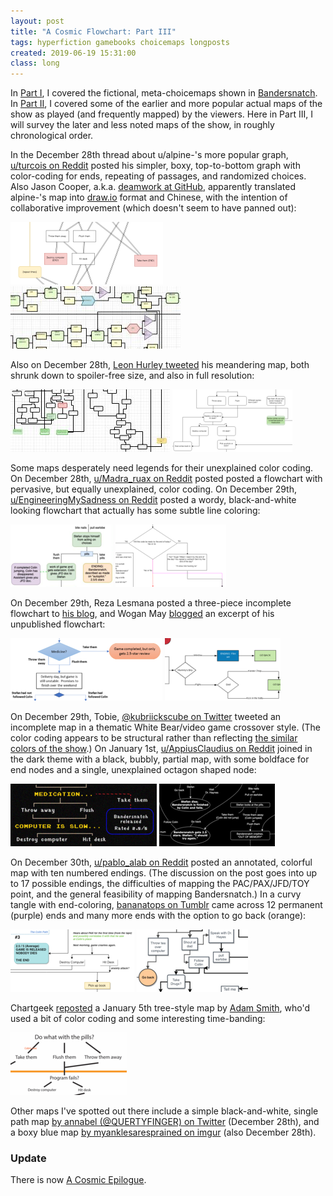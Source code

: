 ```yaml
---
layout: post
title: "A Cosmic Flowchart: Part III"
tags: hyperfiction gamebooks choicemaps longposts
created: 2019-06-19 15:31:00
class: long
---
```

In [Part I](/blog/2019/06/17/cosmic-flowchart/), I covered the fictional, meta-choicemaps shown in [Bandersnatch](https://www.netflix.com/title/80988062).  In [Part II](/blog/2019/06/18/cosmic-flowchart-2/), I covered some of the earlier and more popular actual maps of the show as played (and frequently mapped) by the viewers.  Here in Part III, I will survey the later and less noted maps of the show, in roughly chronological order.

In the December 28th thread about u/alpine-'s more popular graph, [u/turcois on Reddit](https://www.reddit.com/r/blackmirror/comments/aa9oym/almost_4_hours_after_release_and_i_think_i_have/ecq6wdr/) posted his simpler, boxy, top-to-bottom graph with color-coding for ends, repeating of passages, and randomized choices.  Also Jason Cooper, a.k.a. [deamwork at GitHub](https://github.com/deamwork/BlackMirror-BanderSnatch-Map), apparently translated alpine-'s map into [draw.io](https://www.draw.io) format and Chinese, with the intention of collaborative improvement (which doesn't seem to have panned out):

[![educational portion of Bandersnatch choicemap by turcois](/files/choicemaps/minorbandersnatch5-partial-100.png)](https://i.imgur.com/I82fVHz.png)
[![educational portion of Bandersnatch choicemap by deamwork](/files/choicemaps/minorbandersnatch12-partial-100.png)](https://camo.githubusercontent.com/50cefb733196fe2c32f5eaafb458cd1f448729f7/68747470733a2f2f692e6c6f6c692e6e65742f323031382f31322f32382f356332363432356536333266662e6a7067)

Also on December 28th, [Leon Hurley tweeted](https://twitter.com/LeonHurley/status/1078796394247393281) his meandering map, both shrunk down to spoiler-free size, and also in full resolution:

[![educational portion of despoiled Bandersnatch choicemap by Leon Hurley](/files/choicemaps/minorbandersnatch2-partial-100.png)](https://pbs.twimg.com/media/DviY30WXcAA1XNc.jpg)
[![educational portion of Bandersnatch choicemap by Leon Hurley](/files/choicemaps/minorbandersnatch3-partial-100.png)](https://imgur.com/a/1wc1zII)

Some maps desperately need legends for their unexplained color coding.  On December 28th, [u/Madra_ruax on Reddit](https://www.reddit.com/r/blackmirror/comments/aahqbr/an_attempt_at_mapping_bandersnatch/) posted posted a flowchart with pervasive, but equally unexplained, color coding.  On December 29th, [u/EngineeringMySadness on Reddit](https://www.reddit.com/r/blackmirror/comments/aajk5r/full_bandersnatch_flowchart_all_branches_story/) posted a wordy, black-and-white looking flowchart that actually has some subtle line coloring:

[![educational portion of Bandersnatch choicemap by Madra_ruax](/files/choicemaps/minorbandersnatch7-partial-100.png)](https://i.redd.it/o7uxd3l945721.jpg)
[![educational portion of Bandersnatch choicemap by EngineeringMySadness](/files/choicemaps/minorbandersnatch8-partial-100.png)](https://i.redd.it/d0bpn1v1g6721.png)


On December 29th, Reza Lesmana posted a three-piece incomplete flowchart to [his blog](https://ramblingremarks.blogspot.com/2018/12/blackmirror-bandersnatch-flow-chart.html), and Wogan May [blogged](https://wogan.blog/2018/12/29/black-mirror-bandersnatch/) an excerpt of his unpublished flowchart:

[![educational portion of Bandersnatch choicemap by Reza Lesmana](/files/choicemaps/minorbandersnatch10-partial-100.png)](https://1.bp.blogspot.com/-yV5PQkyHI50/XChAT0nDh0I/AAAAAAAAARk/OivMYpwrTa83GxysC-4l7Ya14n8oCtQ4gCLcBGAs/s1600/Bandersnatch%2BFlowchart%2Bp2of3.png)
[![educational portion of Bandersnatch choicemap by Wogan May](/files/choicemaps/minorbandersnatch11-partial-100.png)](https://wogandotblog.files.wordpress.com/2018/12/chrome_2018-12-29_09-16-52.png)

On December 29th, Tobie, [@kubriickscube on Twitter](https://twitter.com/kubriickscube/status/1078932780233371648) tweeted an incomplete map in a thematic White Bear/video game crossover style.  (The color coding appears to be structural rather than reflecting [the similar colors of the show](https://www.reddit.com/r/Bandersnatch/comments/ac75lq/this_is_my_favorite_find_so_far_over_and_over/).)  On January 1st, [u/AppiusClaudius on Reddit](https://www.reddit.com/r/blackmirror/comments/abgbvj/bandersnatch_decision_flowchart_spoilers/) joined in the dark theme with a black, bubbly, partial map, with some boldface for end nodes and a single, unexplained octagon shaped node:

[![educational portion of Bandersnatch choicemap by KubriicksCube](/files/choicemaps/minorbandersnatch9-partial-100.png)](https://pbs.twimg.com/media/DvkjosSVAAABnYt.jpg)
[![educational portion of Bandersnatch choicemap by AppiusClaudius](/files/choicemaps/minorbandersnatch1-partial-100.png)](https://i.redd.it/lrszf4olnr721.png)

On December 30th, [u/pablo_alab on Reddit](https://www.reddit.com/r/blackmirror/comments/aatz76/a_bandersnatch_flowchart_i_made_i_cant_even_go/) posted an annotated, colorful map with ten numbered endings.  (The discussion on the post goes into up to 17 possible endings, the difficulties of mapping the PAC/PAX/JFD/TOY point, and the general feasibility of mapping Bandersnatch.)  In a curvy tangle with end-coloring, [bananatops on Tumblr](https://bananatops.tumblr.com/post/181563459168/wip-bandersnatch-endings-orange-circles-endings) came across 12 permanent (purple) ends and many more ends with the option to go back (orange):

[![educational portion of Bandersnatch choicemap by pablo_alab](/files/choicemaps/minorbandersnatch4-partial-100.png)](https://i.redd.it/xpf42to7cd721.png)
[![educational portion of Bandersnatch choicemap by bananatops](/files/choicemaps/minorbandersnatch6-partial-100.png)](https://66.media.tumblr.com/f63a62426a2cc2fb4908df4730674e11/tumblr_pkko2yiiGj1srwosco1_r3_1280.pnj)

Chartgeek [reposted](https://www.chartgeek.com/bandersnatch-choices/) a January 5th tree-style map by [Adam Smith](https://www.facebook.com/permalink.php?story_fbid=2066286660330218&id=100008467123346), who'd used a bit of color coding and some interesting time-banding:

[![educational portion of Bandersnatch choicemap by Adam Smith](/files/choicemaps/minorbandersnatch13-partial-100.png)](https://www.chartgeek.com/wp-content/uploads/2019/01/bandersnatch-complete.jpg)

Other maps I've spotted out there include a simple black-and-white, single path map [by annabel (@QUERTYFINGER) on Twitter](https://twitter.com/qwertyflnger/status/1078607639632887808) (December 28th), and a boxy blue map [by myanklesaresprained on imgur](https://imgur.com/gallery/zfVZtjz) (also December 28th).

### Update

There is now [A Cosmic Epilogue](/blog/2019/08/19/cosmic-epilogue/).
